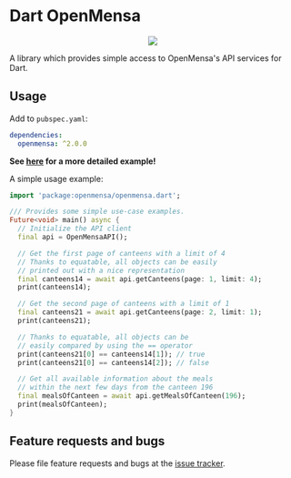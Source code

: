 # Dart OpenMensa

<p align="center">
  <a href="https://travis-ci.com/ThexXTURBOXx/dart-openmensa"><img src="https://travis-ci.com/ThexXTURBOXx/dart-openmensa.svg?branch=main"></a>
</p>

A library which provides simple access to OpenMensa's API services for Dart.

## Usage

Add to ``pubspec.yaml``:

```yaml
dependencies:
  openmensa: ^2.0.0
```

**See [here](https://github.com/ThexXTURBOXx/dart-openmensa/blob/main/example/openmensa_example.dart) for a more detailed example!**

A simple usage example:

```dart
import 'package:openmensa/openmensa.dart';

/// Provides some simple use-case examples.
Future<void> main() async {
  // Initialize the API client
  final api = OpenMensaAPI();

  // Get the first page of canteens with a limit of 4
  // Thanks to equatable, all objects can be easily
  // printed out with a nice representation
  final canteens14 = await api.getCanteens(page: 1, limit: 4);
  print(canteens14);

  // Get the second page of canteens with a limit of 1
  final canteens21 = await api.getCanteens(page: 2, limit: 1);
  print(canteens21);

  // Thanks to equatable, all objects can be
  // easily compared by using the == operator
  print(canteens21[0] == canteens14[1]); // true
  print(canteens21[0] == canteens14[2]); // false

  // Get all available information about the meals
  // within the next few days from the canteen 196
  final mealsOfCanteen = await api.getMealsOfCanteen(196);
  print(mealsOfCanteen);
}
```

## Feature requests and bugs

Please file feature requests and bugs at the [issue tracker](https://github.com/ThexXTURBOXx/dart-openmensa/issues).
